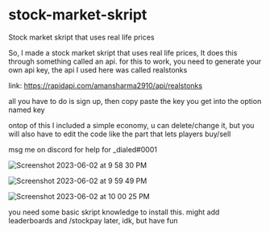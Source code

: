 # stock-market-skript
Stock market skript that uses real life prices


So, I made a stock market skript that uses real life prices, It does this through something called an api.
for this to work, you need to generate your own api key, the api I used here was called realstonks

link:
https://rapidapi.com/amansharma2910/api/realstonks

all you have to do is sign up, then copy paste the key you get into the option named key

ontop of this I included a simple economy, u can delete/change it, but you will also have to edit the code
like the part that lets players buy/sell

msg me on discord for help for _dialed#0001


![Screenshot 2023-06-02 at 9 58 30 PM](https://github.com/Notdialed/stock-market-skript/assets/95458040/15ba2890-123a-4768-b89c-a71519647a9f)


![Screenshot 2023-06-02 at 9 59 49 PM](https://github.com/Notdialed/stock-market-skript/assets/95458040/b94c4be9-12b0-41b2-96f9-96163d6e0fbd)


![Screenshot 2023-06-02 at 10 00 25 PM](https://github.com/Notdialed/stock-market-skript/assets/95458040/7bb1c030-9527-446b-a019-778886b8bae3)



you need some basic skript knowledge to install this.
might add leaderboards and /stockpay later, idk, but have fun
